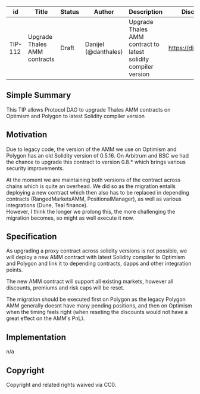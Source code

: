 | id | Title | Status | Author | Description | Discussions to | Created |
| ----------- | ----------- | ----------- | ----------- | ----------- | ----------- | ----------- |
| TIP-112 | Upgrade Thales AMM contracts | Draft | Danijel (@danthales) | Upgrade Thales AMM contract to latest solidity compiler version| https://discord.gg/thales | 2022-12-07
 
## Simple Summary
 
This TIP allows Protocol DAO to upgrade Thales AMM contracts on Optimism and Polygon to latest Solidity compiler version
 
## Motivation
 
Due to legacy code, the version of the AMM we use on Optimism and Polygon has an old Solidity version of 0.5.16. 
On Arbitrum and BSC we had the chance to upgrade this contract to version 0.8.* which brings various security improvements. 

At the moment we are maintaining both versions of the contract across chains which is quite an overhead. We did so as the migration entails deploying a new contract which then also has to be replaced in depending contracts (RangedMarketsAMM, PositionalManager), as well as various integrations (Dune, Teal finance).  
However, I think the longer we prolong this, the more challenging the migration becomes, so might as well execute it now.  
 
## Specification
 
As upgrading a proxy contract across solidity versions is not possible, we will deploy a new AMM contract with latest Solidity compiler to Optimism and Polygon and link it to depending contracts, dapps and other integration points.

The new AMM contract will support all existing markets, however all discounts, premiums and risk caps will be reset. 

The migration should be executed first on Polygon as the legacy Polygon AMM generally doesnt have many pending positions, and then on Optimism when the timing feels right (when reseting the discounts would not have a great effect on the AMM's PnL).  
 
## Implementation
 
n/a
 
## Copyright
 
Copyright and related rights waived via CC0.

